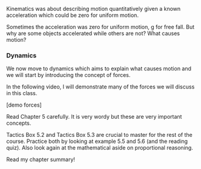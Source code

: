 Kinematics was about describing motion quantitatively given a known acceleration which could be zero for uniform motion. 

Sometimes the acceleration was zero for uniform motion, g for free fall. But why are some objects accelerated while others are not? What causes motion?

### Dynamics

We now move to dynamics which aims to explain what causes motion and we will start by introducing the concept of forces. 

In the following video, I will demonstrate many of the forces we will discuss in this class. 

[demo forces]

Read Chapter 5 carefully. It is very wordy but these are very important concepts. 

<lrndesign-sidenote label="Instructor Note" icon="bookmark" bg-color="#c2e5f2">
Tactics Box 5.2 and Tactics Box 5.3 are crucial to master for the rest of the course. Practice both by looking at example 5.5 and 5.6 (and the reading quiz). Also look again at the mathematical aside on proportional reasoning.
</lrndesign-sidenote>


Read my chapter summary!  